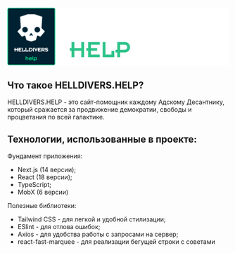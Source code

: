 ![HelldiversHelpRepositoryImage.png](public%2Fstatic%2FHelldiversHelpRepositoryImage.png)

## Что такое HELLDIVERS.HELP?

HELLDIVERS.HELP - это сайт-помощник каждому Адскому Десантнику, который сражается за продвижение демократии, свободы и процветания по всей галактике.

## Технологии, использованные в проекте:

Фундамент приложения:

- Next.js (14 версии);
- React (18 версии);
- TypeScript;
- MobX (6 версии)

Полезные библиотеки: 

- Tailwind CSS - для легкой и удобной стилизации;
- ESlint - для отлова ошибок;
- Axios - для удобства работы с запросами на сервер;
- react-fast-marquee - для реализации бегущей строки с советами